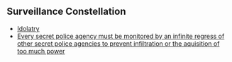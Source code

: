 ## Surveillance Constellation

* [Idolatry](Idolatry.md)
* [Every secret police agency must be monitored by an infinite regress of other secret police agencies to prevent infiltration or the aquisition of too much power](Every%20secret%20police%20agency%20must%20be%20monitored%20by%20an%20infinite%20regress%20of%20other%20secret%20police%20agencies%20to%20prevent%20infiltration%20or%20the%20aquisition%20of%20too%20much%20power.md)
